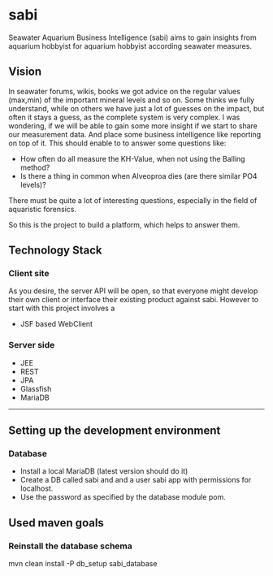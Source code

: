# sabi

Seawater Aquarium Business Intelligence (sabi) aims to gain insights from aquarium hobbyist for aquarium hobbyist according seawater measures.

## Vision

In seawater forums, wikis, books we got advice on the regular values (max,min) of the important mineral levels and so on.
Some thinks we fully understand, while on others we have just a lot of guesses on the impact, but often it stays a guess, as the complete system is very complex.
I was wondering, if we will be able to gain some more insight if we start to share our measurement data. And place some business intelligence like
reporting on top of it. This should enable to to answer some questions like:

* How often do all measure the KH-Value, when not using the Balling method?
* Is there a thing in common when Alveoproa dies (are there similar PO4 levels)?

There must be quite a lot of interesting questions, especially in the field of aquaristic forensics.

So this is the project to build a platform, which helps to answer them.

## Technology Stack

### Client site
As you desire, the server API will be open, so that everyone might develop their own client or interface their existing product
against sabi. However to start with this project involves a

* JSF based WebClient

### Server side
* JEE
* REST
* JPA
* Glassfish
* MariaDB

----

## Setting up the development environment

### Database

* Install a local MariaDB (latest version should do it)
* Create a DB called sabi and and a user sabi app with permissions for localhost.
* Use the password as specified by the database module pom.


## Used maven goals

### Reinstall the database schema
mvn clean install -P db_setup sabi_database


